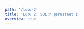 ```yaml
---
path: '/luku-2'
title: 'Luku 2: SQL:n perusteet I'
overview: true
---
```


<pages-in-this-section></pages-in-this-section>
